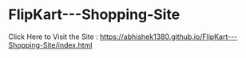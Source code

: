 # FlipKart---Shopping-Site

Click Here to Visit the Site : https://abhishek1380.github.io/FlipKart---Shopping-Site/index.html

